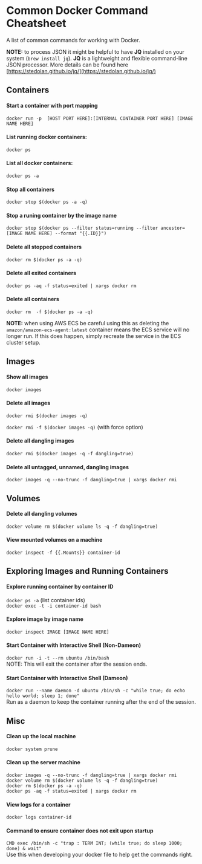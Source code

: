 # Common Docker Command Cheatsheet

A list of common commands for working with Docker. 

**NOTE:** to process JSON it might be helpful to have **JQ** installed on your system (`brew install jq`). **JQ** is a lightweight and flexible command-line JSON processor. More details can be found here [https://stedolan.github.io/jq/](https://stedolan.github.io/jq/)

## Containers

#### Start a container with port mapping

`docker run -p  [HOST PORT HERE]:[INTERNAL CONTAINER PORT HERE] [IMAGE NAME HERE]`

#### List running docker containers:

`docker ps`

#### List all docker containers:

`docker ps -a`

#### Stop all containers
`docker stop $(docker ps -a -q)`

#### Stop a runing container by the image name

`docker stop $(docker ps --filter status=running --filter ancestor=[IMAGE NAME HERE] --format "{{.ID}}")`

#### Delete all stopped containers
`docker rm $(docker ps -a -q)`

#### Delete all exited containers
`docker ps -aq -f status=exited | xargs docker rm`

#### Delete all containers
`docker rm  -f $(docker ps -a -q)`

**NOTE:** when using AWS ECS be careful using this as deleting the `amazon/amazon-ecs-agent:latest` 
container means the ECS service will no longer run. If this does happen, simply recreate the service 
in the ECS cluster setup.

## Images

#### Show all images
`docker images`

#### Delete all images
`docker rmi $(docker images -q)`

`docker rmi -f $(docker images -q)` (with force option)

#### Delete all dangling images
`docker rmi $(docker images -q -f dangling=true)`

#### Delete all untagged, unnamed, dangling images
`docker images -q --no-trunc -f dangling=true | xargs docker rmi`

## Volumes

#### Delete all dangling volumes
`docker volume rm $(docker volume ls -q -f dangling=true)`

#### View mounted volumes on a machine
`docker inspect -f {{.Mounts}} container-id`

## Exploring Images and Running Containers

#### Explore running container by container ID     
`docker ps -a` (list container ids)  
`docker exec -t -i container-id bash`

#### Explore image by image name
`docker inspect IMAGE [IMAGE NAME HERE]`

#### Start Container with Interactive Shell (Non-Dameon)
`docker run -i -t --rm ubuntu /bin/bash`  
NOTE: This will exit the container after the session ends.

#### Start Container with Interactive Shell (Dameon) 
`docker run --name daemon -d ubuntu /bin/sh -c "while true; do echo hello world; sleep 1; done"`  
Run as a daemon to keep the container running after the end of the session.

## Misc

#### Clean up the local machine
`docker system prune`

#### Clean up the server machine
```
docker images -q --no-trunc -f dangling=true | xargs docker rmi
docker volume rm $(docker volume ls -q -f dangling=true)
docker rm $(docker ps -a -q)
docker ps -aq -f status=exited | xargs docker rm
```

#### View logs for a container
`docker logs container-id`

#### Command to ensure container does not exit upon startup
`CMD exec /bin/sh -c "trap : TERM INT; (while true; do sleep 1000; done) & wait"`  
Use this when developing your docker file to help get the commands right.
